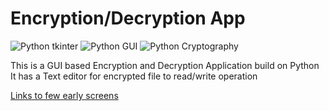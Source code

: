 # Encryption/Decryption App
![Python tkinter](https://img.shields.io/badge/Python-tkinter-brightgreen)
![Python GUI](https://img.shields.io/badge/Python-GUI-brightgreen)
![Python Cryptography](https://img.shields.io/badge/Python-Cryptography-brightgreen)

This is a GUI based Encryption and Decryption Application build on Python 
It has a Text editor for encrypted file to read/write operation

[Links to few early screens](./img/)